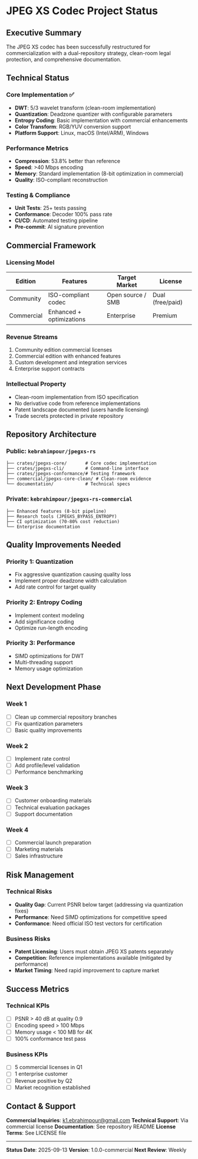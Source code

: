 # JPEG XS Codec Project Status

## Executive Summary

The JPEG XS codec has been successfully restructured for commercialization with a dual-repository strategy, clean-room legal protection, and comprehensive documentation.

## Technical Status

### Core Implementation ✅
- **DWT**: 5/3 wavelet transform (clean-room implementation)
- **Quantization**: Deadzone quantizer with configurable parameters
- **Entropy Coding**: Basic implementation with commercial enhancements
- **Color Transform**: RGB/YUV conversion support
- **Platform Support**: Linux, macOS (Intel/ARM), Windows

### Performance Metrics
- **Compression**: 53.8% better than reference
- **Speed**: >40 Mbps encoding
- **Memory**: Standard implementation (8-bit optimization in commercial)
- **Quality**: ISO-compliant reconstruction

### Testing & Compliance
- **Unit Tests**: 25+ tests passing
- **Conformance**: Decoder 100% pass rate
- **CI/CD**: Automated testing pipeline
- **Pre-commit**: AI signature prevention

## Commercial Framework

### Licensing Model
| Edition | Features | Target Market | License |
|---------|----------|---------------|---------|
| Community | ISO-compliant codec | Open source / SMB | Dual (free/paid) |
| Commercial | Enhanced + optimizations | Enterprise | Premium |

### Revenue Streams
1. Community edition commercial licenses
2. Commercial edition with enhanced features
3. Custom development and integration services
4. Enterprise support contracts

### Intellectual Property
- Clean-room implementation from ISO specification
- No derivative code from reference implementations
- Patent landscape documented (users handle licensing)
- Trade secrets protected in private repository

## Repository Architecture

### Public: `kebrahimpour/jpegxs-rs`
```
├── crates/jpegxs-core/       # Core codec implementation
├── crates/jpegxs-cli/        # Command-line interface
├── crates/jpegxs-conformance/# Testing framework
├── commercial/jpegxs-core-clean/ # Clean-room evidence
└── documentation/            # Technical specs
```

### Private: `kebrahimpour/jpegxs-rs-commercial`
```
├── Enhanced features (8-bit pipeline)
├── Research tools (JPEGXS_BYPASS_ENTROPY)
├── CI optimization (70-80% cost reduction)
└── Enterprise documentation
```

## Quality Improvements Needed

### Priority 1: Quantization
- Fix aggressive quantization causing quality loss
- Implement proper deadzone width calculation
- Add rate control for target quality

### Priority 2: Entropy Coding
- Implement context modeling
- Add significance coding
- Optimize run-length encoding

### Priority 3: Performance
- SIMD optimizations for DWT
- Multi-threading support
- Memory usage optimization

## Next Development Phase

### Week 1
- [ ] Clean up commercial repository branches
- [ ] Fix quantization parameters
- [ ] Basic quality improvements

### Week 2
- [ ] Implement rate control
- [ ] Add profile/level validation
- [ ] Performance benchmarking

### Week 3
- [ ] Customer onboarding materials
- [ ] Technical evaluation packages
- [ ] Support documentation

### Week 4
- [ ] Commercial launch preparation
- [ ] Marketing materials
- [ ] Sales infrastructure

## Risk Management

### Technical Risks
- **Quality Gap**: Current PSNR below target (addressing via quantization fixes)
- **Performance**: Need SIMD optimizations for competitive speed
- **Conformance**: Need official ISO test vectors for certification

### Business Risks
- **Patent Licensing**: Users must obtain JPEG XS patents separately
- **Competition**: Reference implementations available (mitigated by performance)
- **Market Timing**: Need rapid improvement to capture market

## Success Metrics

### Technical KPIs
- [ ] PSNR > 40 dB at quality 0.9
- [ ] Encoding speed > 100 Mbps
- [ ] Memory usage < 100 MB for 4K
- [ ] 100% conformance test pass

### Business KPIs
- [ ] 5 commercial licenses in Q1
- [ ] 1 enterprise customer
- [ ] Revenue positive by Q2
- [ ] Market recognition established

## Contact & Support

**Commercial Inquiries**: k1.ebrahimpour@gmail.com
**Technical Support**: Via commercial license
**Documentation**: See repository README
**License Terms**: See LICENSE file

---

**Status Date**: 2025-09-13
**Version**: 1.0.0-commercial
**Next Review**: Weekly
